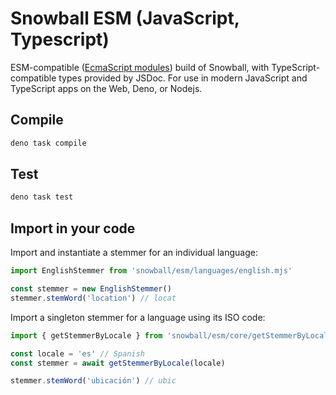 # Snowball ESM (JavaScript, Typescript)

ESM-compatible ([EcmaScript modules](https://hacks.mozilla.org/2018/03/es-modules-a-cartoon-deep-dive/)) build of Snowball, with TypeScript-compatible types provided by JSDoc. For use in modern JavaScript and TypeScript apps on the Web, Deno, or Nodejs.

## Compile

```sh
deno task compile
```

## Test

```sh
deno task test
```

## Import in your code

Import and instantiate a stemmer for an individual language:

```js
import EnglishStemmer from 'snowball/esm/languages/english.mjs'

const stemmer = new EnglishStemmer()
stemmer.stemWord('location') // locat
```

Import a singleton stemmer for a language using its ISO code:

```js
import { getStemmerByLocale } from 'snowball/esm/core/getStemmerByLocale.mjs'

const locale = 'es' // Spanish
const stemmer = await getStemmerByLocale(locale)

stemmer.stemWord('ubicación') // ubic
```
